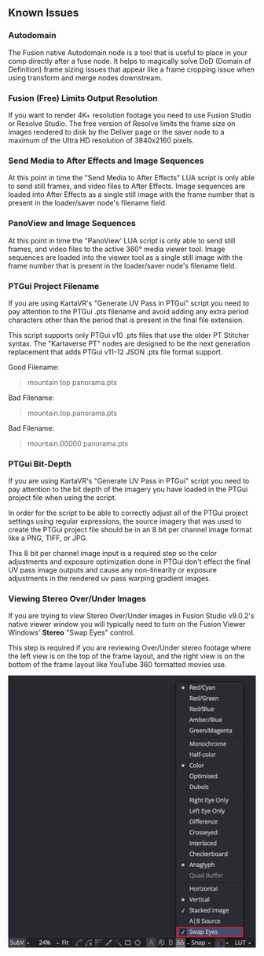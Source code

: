 ## <a name="known-issues"></a>Known Issues

### <a name="autodomain"></a>Autodomain

The Fusion native Autodomain node is a tool that is useful to place in your comp directly after a fuse node. It helps to magically solve DoD (Domain of Definition) frame sizing issues that appear like a frame cropping issue when using transform and merge nodes downstream.

### <a name="4k-uhd-limit"></a>Fusion (Free) Limits Output Resolution

If you want to render 4K+ resolution footage you need to use Fusion Studio or Resolve Studio. The free version of Resolve limits the frame size on images rendered to disk by the Deliver page or the saver node to a maximum of the Ultra HD resolution of 3840x2160 pixels.

### <a name="send-to-ae"></a>Send Media to After Effects and Image Sequences

At this point in time the "Send Media to After Effects" LUA script is only able to send still frames, and video files to After Effects. Image sequences are loaded into After Effects as a single still image with the frame number that is present in the loader/saver node's filename field.

### <a name="panoview-sequences"></a>PanoView and Image Sequences

At this point in time the "PanoView' LUA script is only able to send still frames, and video files to the active 360&deg; media viewer tool. Image sequences are loaded into the viewer tool as a single still image with the frame number that is present in the loader/saver node's filename field.

### <a name="ptgui-project-filename"></a>PTGui Project Filename

If you are using KartaVR's "Generate UV Pass in PTGui" script you need to pay attention to the PTGui .pts filename and avoid adding any extra period characters other than the period that is present in the final file extension.

This script supports only PTGui v10 .pts files that use the older PT Stitcher syntax. The "Kartaverse PT" nodes are designed to be the next generation replacement that adds PTGui v11-12 JSON .pts file format support.

Good Filename:

> mountain top panorama.pts

Bad Filename:

> mountain.top.panorama.pts

Bad Filename:

> mountain.00000 panorama.pts

### <a name="ptgui-bit-depth"></a>PTGui Bit-Depth

If you are using KartaVR's "Generate UV Pass in PTGui" script you need to pay attention to the bit depth of the imagery you have loaded in the PTGui project file when using the script.

In order for the script to be able to correctly adjust all of the PTGui project settings using regular expressions, the source imagery that was used to create the PTGui project file should be in an 8 bit per channel image format like a PNG, TIFF, or JPG.

This 8 bit per channel image input is a required step so the color adjustments and exposure optimization done in PTGui don't effect the final UV pass image outputs and cause any non-linearity or exposure adjustments in the rendered uv pass warping gradient images.


### <a name="stereo-swap-eyes"></a>Viewing Stereo Over/Under Images

If you are trying to view Stereo Over/Under images in Fusion Studio v9.0.2's native viewer window you will typically need to turn on the Fusion Viewer Windows' **Stereo** "Swap Eyes" control.

This step is required if you are reviewing Over/Under stereo footage where the left view is on the top of the frame layout, and the right view is on the bottom of the frame layout like YouTube 360 formatted movies use.

![Fusion Stereo Viewer Swap Control](images/fusion-viewer-window-swap-control.png)



